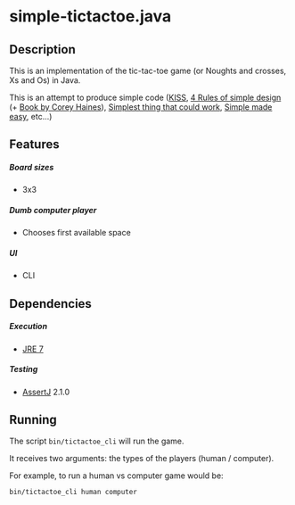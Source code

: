 # simple-tictactoe.java

## Description

This is an implementation of the tic-tac-toe game (or Noughts and crosses, Xs and Os) in Java.

This is an attempt to produce simple code ([KISS](http://c2.com/cgi/wiki?KeepItSimple), [4 Rules of simple design](http://c2.com/cgi/wiki?XpSimplicityRules) (+ [Book by Corey Haines](https://leanpub.com/4rulesofsimpledesign)), [Simplest thing that could work](https://en.wikiquote.org/wiki/Ward_Cunningham#The_Simplest_Thing_that_Could_Possibly_Work), [Simple made easy](http://www.infoq.com/presentations/Simple-Made-Easy), etc...)

## Features

##### Board sizes
* 3x3

##### Dumb computer player
* Chooses first available space

##### UI
* CLI

## Dependencies

##### Execution
* [JRE 7](http://www.oracle.com/technetwork/java/javase/downloads/jre7-downloads-1880261.html)

##### Testing
* [AssertJ](http://joel-costigliola.github.io/assertj/) 2.1.0

## Running

The script `bin/tictactoe_cli` will run the game. 

It receives two arguments: the types of the players (human / computer).

For example, to run a human vs computer game would be:

`bin/tictactoe_cli human computer`
